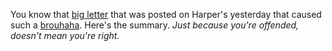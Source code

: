 You know that <a href="https://harpers.org/a-letter-on-justice-and-open-debate/">big letter</a> that was posted on Harper's yesterday that caused such a <a href="https://en.wikipedia.org/wiki/Brouhaha">brouhaha</a>. Here's the summary. <i>Just because you're offended, doesn't mean you're right. </i>
